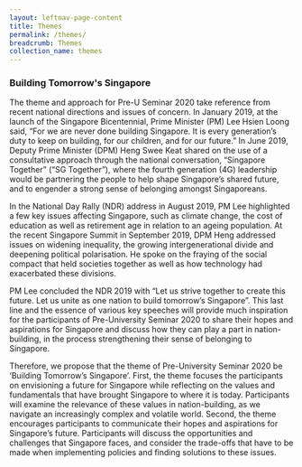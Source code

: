 ```yaml
---
layout: leftnav-page-content
title: Themes
permalink: /themes/
breadcrumb: Themes
collection_name: themes
---
```


### **Building Tomorrow's Singapore**

The theme and approach for Pre-U Seminar 2020 take reference from recent national directions and issues of concern.  In January 2019, at the launch of the Singapore Bicentennial, Prime Minister (PM) Lee Hsien Loong said, “For we are never done building Singapore. It is every generation’s duty to keep on building, for our children, and for our future.”  In June 2019, Deputy Prime Minister (DPM) Heng Swee Keat shared on the use of a consultative approach through the national conversation, “Singapore Together” (“SG Together”), where the fourth generation (4G) leadership would be partnering the people to help shape Singapore’s shared future, and to engender a strong sense of belonging amongst Singaporeans.

In the National Day Rally (NDR) address in August 2019, PM Lee highlighted a few key issues affecting Singapore, such as climate change, the cost of education as well as retirement age in relation to an ageing population.  At the recent Singapore Summit in September 2019, DPM Heng addressed issues on widening inequality, the growing intergenerational divide and deepening political polarisation. He spoke on the fraying of the social compact that held societies together as well as how technology had exacerbated these divisions.
  
PM Lee concluded the NDR 2019 with “Let us strive together to create this future. Let us unite as one nation to build tomorrow’s Singapore”.  This last line and the essence of various key speeches will provide much inspiration for the participants of Pre-University Seminar 2020 to share their hopes and aspirations for Singapore and discuss how they can play a part in nation-building, in the process strengthening their sense of belonging to Singapore.

Therefore, we propose that the theme of Pre-University Seminar 2020 be ‘Building Tomorrow’s Singapore’.  First, the theme focuses the participants on envisioning a future for Singapore while reflecting on the values and fundamentals that have brought Singapore to where it is today.  Participants will examine the relevance of these values in nation-building, as we navigate an increasingly complex and volatile world.  Second, the theme encourages participants to communicate their hopes and aspirations for Singapore’s future.  Participants will discuss the opportunities and challenges that Singapore faces, and consider the trade-offs that have to be made when implementing policies and finding solutions to these issues.
